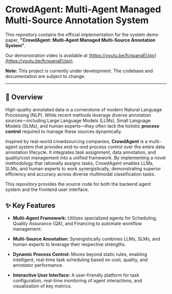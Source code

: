 # CrowdAgent: Multi-Agent Managed Multi-Source Annotation System

This repository contains the official implementation for the system demo paper, **"CrowdAgent: Multi-Agent Managed Multi-Source Annotation System"**.

Our demonstration video is available at [https://youtu.be/fcnpanaEUqo](https://youtu.be/fcnpanaEUqo).

**Note:** This project is currently under development. The codebase and documentation are subject to change.

------

## 📖 Overview

High-quality annotated data is a cornerstone of modern Natural Language Processing (NLP). While recent methods leverage diverse annotation sources—including Large Language Models (LLMs), Small Language Models (SLMs), and human experts—they often lack the holistic **process control** required to manage these sources dynamically.

Inspired by real-world crowdsourcing companies, **CrowdAgent** is a multi-agent system that provides end-to-end process control over the entire data annotation lifecycle. It integrates task assignment, data annotation, and quality/cost management into a unified framework. By implementing a novel methodology that rationally assigns tasks, CrowdAgent enables LLMs, SLMs, and human experts to work synergistically, demonstrating superior efficiency and accuracy across diverse multimodal classification tasks.

This repository provides the source code for both the backend agent system and the frontend user interface.

## ✨ Key Features

- **Multi-Agent Framework:** Utilizes specialized agents for Scheduling, Quality Assurance (QA), and Financing to automate workflow management.

- **Multi-Source Annotation:** Synergistically combines LLMs, SLMs, and human experts to leverage their respective strengths.

- **Dynamic Process Control:** Moves beyond static rules, enabling intelligent, real-time task scheduling based on cost, quality, and annotator performance.

- **Interactive User Interface:** A user-friendly platform for task configuration, real-time monitoring of agent interactions, and visualization of key metrics.
